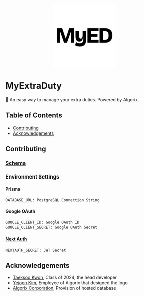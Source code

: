 <p align="center">
    <a href="https://myextraduty.com"><img style="width: 200px; height: 200px;" src="https://github.com/YTG2G3/myextraduty/blob/development/public/myed_logo.svg?raw=true" /></a>
</p>

# MyExtraDuty
📅 An easy way to manage your extra duties. Powered by Algorix.

## Table of Contents
* [Contributing](#contributing)
* [Acknowledgements](#acknowledgements)

## Contributing

### [Schema](https://www.erdcloud.com/d/t4EyzNjYxkjH8cHQS)

### Environment Settings

#### Prisma
```
DATABASE_URL: PostgreSQL Connection String
```

#### Google OAuth
```
GOOGLE_CLIENT_ID: Google OAuth ID
GOOGLE_CLIENT_SECRET: Google OAuth Secret
```

#### [Next Auth](https://next-auth.js.org/configuration/options)
```
NEXTAUTH_SECRET: JWT Secret
```

## Acknowledgements
- [Taeksoo Kwon](https://github.com/YTG2G3), Class of 2024, the head developer
- [Yejoon Kim](https://github.com/unsignd), Employee of Algorix that designed the logo
- [Algorix Corporation](https://github.com/algorix-corp), Provision of hosted database